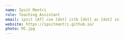 ```yaml
---
name: Ipsit Mantri
role: Teaching Assistant
email: ipsit [AT] cse [dot] iitb [dot] ac [dot] in
website: https://ipsitmantri.github.io/
photo: MI.jpg
---
```


<!--[Schedule an appointment](#){: .btn .btn-outline }-->
<!-- Insert optional tagline and uncomment-->

